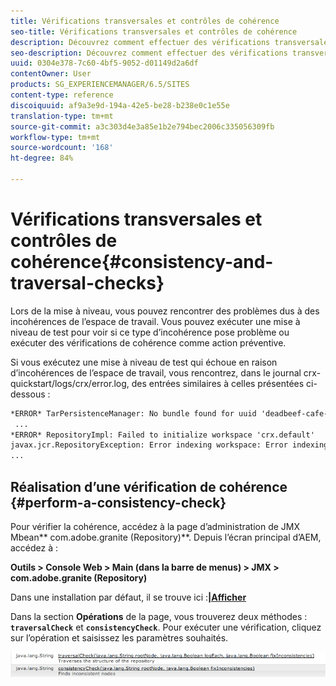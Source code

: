 ```yaml
---
title: Vérifications transversales et contrôles de cohérence
seo-title: Vérifications transversales et contrôles de cohérence
description: Découvrez comment effectuer des vérifications transversales et des contrôles de cohérence.
seo-description: Découvrez comment effectuer des vérifications transversales et des contrôles de cohérence.
uuid: 0304e378-7c60-4bf5-9052-d01149d2a6df
contentOwner: User
products: SG_EXPERIENCEMANAGER/6.5/SITES
content-type: reference
discoiquuid: af9a3e9d-194a-42e5-be28-b238e0c1e55e
translation-type: tm+mt
source-git-commit: a3c303d4e3a85e1b2e794bec2006c335056309fb
workflow-type: tm+mt
source-wordcount: '168'
ht-degree: 84%

---
```



# Vérifications transversales et contrôles de cohérence{#consistency-and-traversal-checks}

Lors de la mise à niveau, vous pouvez rencontrer des problèmes dus à des incohérences de l’espace de travail. Vous pouvez exécuter une mise à niveau de test pour voir si ce type d’incohérence pose problème ou exécuter des vérifications de cohérence comme action préventive.

Si vous exécutez une mise à niveau de test qui échoue en raison d’incohérences de l’espace de travail, vous rencontrez, dans le journal crx-quickstart/logs/crx/error.log, des entrées similaires à celles présentées ci-dessous :

```xml
*ERROR* TarPersistenceManager: No bundle found for uuid 'deadbeef-cafe-babe-cafe-babecafebabe'
 ...
*ERROR* RepositoryImpl: Failed to initialize workspace 'crx.default'
javax.jcr.RepositoryException: Error indexing workspace: Error indexing workspace: Error indexing workspace
...
```

## Réalisation d’une vérification de cohérence {#perform-a-consistency-check}

Pour vérifier la cohérence, accédez à la page d’administration de JMX Mbean** com.adobe.granite (Repository)**. Depuis l’écran principal d’AEM, accédez à :

**Outils > Console Web > Main (dans la barre de menus) > JMX > com.adobe.granite (Repository)**

Dans une installation par défaut, il se trouve ici :**[|Afficher](http://localhost:4502/system/console/jmx/com.adobe.granite%3Atype%3DRepository)**

Dans la section **Opérations** de la page, vous trouverez deux méthodes : **`traversalCheck`** et **`consistencyCheck`**. Pour exécuter une vérification, cliquez sur l’opération et saisissez les paramètres souhaités.

![chlimage_1-117](assets/chlimage_1-117.png)

